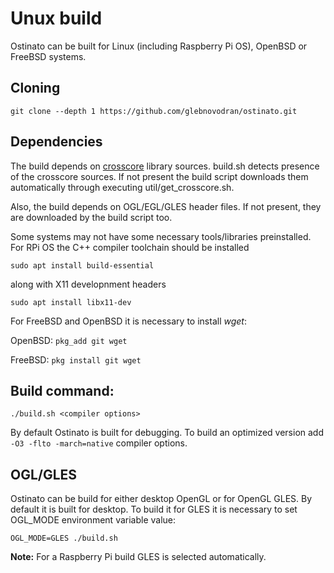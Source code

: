 # Unux build

Ostinato can be built for Linux (including Raspberry Pi OS), OpenBSD or FreeBSD systems.
## Cloning

`git clone --depth 1 https://github.com/glebnovodran/ostinato.git`

## Dependencies

The build depends on [crosscore](https://github.com/schaban/crosscore_dev) library sources. build.sh detects presence of the crosscore sources. If not present the build script downloads them automatically through executing util/get_crosscore.sh.

Also, the build depends on OGL/EGL/GLES header files. If not present, they are downloaded by the build script too.

Some systems may not have some necessary tools/libraries preinstalled.
For RPi OS the C++ compiler toolchain should be installed

`sudo apt install build-essential`

along with X11 developnment headers

`sudo apt install libx11-dev`

For FreeBSD and OpenBSD it is necessary to install _wget_:

OpenBSD: `pkg_add git wget`

FreeBSD: `pkg install git wget`


## Build command:

`./build.sh <compiler options>`

By default Ostinato is built for debugging. To build an optimized version add `-O3 -flto -march=native` compiler options.

## OGL/GLES

Ostinato can be build for either desktop OpenGL or for OpenGL GLES. By default it is built for desktop. To build it for GLES it is necessary to set OGL_MODE environment variable value:

`OGL_MODE=GLES ./build.sh`

**Note:** For a Raspberry Pi build GLES is selected automatically.
